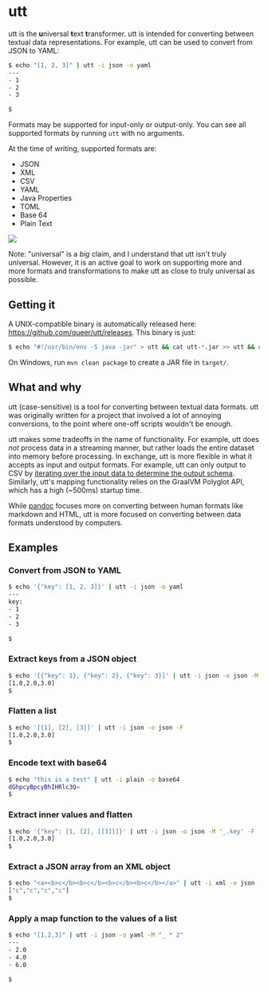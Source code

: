 # utt

utt is the **u**niversal **t**ext **t**ransformer. utt is intended for
converting between textual data representations. For example, utt can be used
to convert from JSON to YAML:

```bash
$ echo "[1, 2, 3]" | utt -i json -o yaml
---
- 1
- 2
- 3

$ 
```

Formats may be supported for input-only or output-only. You can see all
supported formats by running `utt` with no arguments.

At the time of writing, supported formats are:
- JSON
- XML
- CSV
- YAML
- Java Properties
- TOML
- Base 64
- Plain Text

![](https://cdn.mewna.xyz/2022/03/08/j54Tp0yOY5xGw.png)

Note: "universal" is a *big* claim, and I understand that utt isn't truly
universal. However, it is an active goal to work on supporting more and more
formats and transformations to make utt as close to truly universal as
possible.

## Getting it

A UNIX-compatible binary is automatically released here: https://github.com/queer/utt/releases.
This binary is just:
```bash
$ echo "#!/usr/bin/env -S java -jar" > utt && cat utt-*.jar >> utt && chmod +x utt
```

On Windows, run `mvn clean package` to create a JAR file in `target/`.

## What and why

utt (case-sensitive) is a tool for converting between textual data formats. utt
was originally written for a project that involved a lot of annoying
conversions, to the point where one-off scripts wouldn't be enough. 

utt makes some tradeoffs in the name of functionality. For example, utt does
*not* process data in a streaming manner, but rather loads the entire dataset
into memory before processing. In exchange, utt is more flexible in what it
accepts as input and output formats. For example, utt can only output to CSV by
[iterating over the input data to determine the output schema](https://github.com/queer/utt/blob/ffb886a64ecc24cf1320cf8adf5ec02cd9ad8221/src/main/java/gg/amy/utt/transform/impl/CsvTransformer.java#L34-L89).
Similarly, utt's mapping functionality relies on the GraalVM Polyglot API,
which has a high (~500ms) startup time.

While [pandoc](https://pandoc.org/) focuses more on converting between human
formats like markdown and HTML, utt is more focused on converting between data
formats understood by computers.

## Examples

### Convert from JSON to YAML

```bash
$ echo '{"key": [1, 2, 3]}' | utt -i json -o yaml
---
key:
- 1
- 2
- 3

$
```

### Extract keys from a JSON object

```bash
$ echo '[{"key": 1}, {"key": 2}, {"key": 3}]' | utt -i json -o json -M '_.key'
[1.0,2.0,3.0]
$
```

### Flatten a list

```bash
$ echo '[[1], [2], [3]]' | utt -i json -o json -F
[1.0,2.0,3.0]
$
```

### Encode text with base64

```bash
$ echo "this is a test" | utt -i plain -o base64
dGhpcyBpcyBhIHRlc3Q=
$
```

### Extract inner values and flatten

```bash
$ echo '{"key": [1, [2], [[3]]]}' | utt -i json -o json -M '_.key' -F
[1.0,2.0,3.0]
$ 
```

### Extract a JSON array from an XML object

```bash
$ echo "<a><b>c</b><b>c</b><b>c</b><b>c</b></a>" | utt -i xml -o json -M '$.b'
["c","c","c","c"]
$
```

### Apply a map function to the values of a list

```bash
$ echo "[1,2,3]" | utt -i json -o yaml -M "_ * 2"
---
- 2.0
- 4.0
- 6.0

$
```

